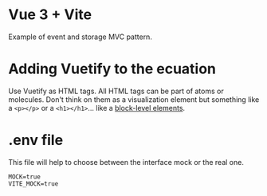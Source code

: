 # Vue 3 + Vite

Example of event and storage MVC pattern.

# Adding Vuetify to the ecuation

Use Vuetify as HTML tags. All HTML tags can be part of atoms or molecules. Don't think on them as a visualization element but something like a `<p></p>` or a `<h1></h1>`... like a [block-level elements](https://www.w3schools.com/html/html_blocks.asp).

# .env file

This file will help to choose between the interface mock or the real one.

```
MOCK=true
VITE_MOCK=true
```
